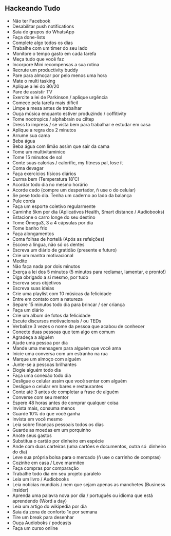 ## Hackeando Tudo

- Não ter Facebook
- Desabilitar push notifications
- Saia de grupos do WhatsApp
- Faça done-lists
- Complete algo todos os dias
- Trabalhe com um timer do seu lado
- Monitore o tempo gasto em cada tarefa
- Meça tudo que você faz
- Incorpore Mini recompensas a sua rotina
- Recrute um productivity buddy
- Pare para almoçar por pelo menos uma hora
- Mate o multi tasking
- Aplique a lei do 80/20
- Pare de assistir TV
- Exercite a lei de Parkinson / aplique urgência
- Comece pela tarefa mais difícil
- Limpe a mesa antes de trabalhar
- Ouça música enquanto estiver produzindo / coffitivity
- Tome nootropics / alphabrain ou ciltep
- Dress to impress / se vista bem para trabalhar e estudar em casa
- Aplique a regra dos 2 minutos
- Arrume sua cama
- Beba água
- Beba água com limão assim que sair da cama
- Tome um multivitaminico
- Tome 15 minutos de sol
- Conte suas calorias / calorific, my fitness pal, lose it
- Coma devagar
- Faça exercícios físicos diários
- Durma bem (Temperatura 18˚C)
- Acordar todo dia no mesmo horário
- Acorde cedo (compre um despertador, ñ use o do celular)
- Se pese todo dia. Tenha um caderno ao lado da balança
- Pule corda
- Faça um esporte coletivo regularmente
- Caminhe 5km por dia (Aplicativos Health, Smart distance / Audiobooks)
- Estacione o carro longe do seu destino
- Tome Ômega3, 3 a 4 cápsulas por dia
- Tome banho frio
- Faça alongamentos
- Coma folhas de hortelã (Após as refeições)
- Escove a língua, não só os dentes
- Escreva um diário de gratidão (presente e futuro)
- Crie um mantra motivacional
- Medite
- Não faça nada por dois minutos
- Exerça a lei dos 5 minutos (5 minutos para reclamar, lamentar, e pronto!)
- Diga obrigado a si mesmo, por tudo
- Escreva seus objetivos
- Escreva suas ideias
- Crie uma playlist com 10 músicas da felicidade
- Entre em contato com a natureza
- Separe 15 minutos todo dia para brincar / ser criança
- Faça um diário
- Crie um album de fotos da felicidade
- Escute discursos motivacionais / ou TEDs
- Verbalize 3 vezes o nome da pessoa que acabou de conhecer
- Conecte duas pessoas que tem algo em comum
- Agradeça a alguém
- Ajude uma pessoa por dia
- Mande uma mensagem para alguém que você ama
- Inicie uma conversa com um estranho na rua
- Marque um almoço com alguém
- Junte-se a pessoas brilhantes
- Elogie alguém todo dia
- Faça uma conexão todo dia
- Desligue o celular assim que você sentar com alguém
- Desligue o celular em bares e restaurantes
- Conte até 3 antes de completar a frase de alguém
- Converse com seu mentor
- Espere 48 horas antes de comprar qualquer coisa
- Invista mais, consuma menos
- Guarde 10% do que você ganha
- Invista em você mesmo
- Leia sobre finanças pessoais todos os dias
- Guarde as moedas em um porquinho
- Anote seus gastos
- Substitua o cartão por dinheiro em espécie
- Ande com duas carteiras (uma cartões e documentos, outra só  dinheiro do dia)
- Leve sua própria bolsa para o mercado (ñ use o carrinho de compras)
- Cozinhe em casa / Leve marmitex
- Faça compras por comparação
- Trabalhe todo dia em seu projeto paralelo
- Leia um livro / Audiobooks
- Leia notícias mundiais / nem que sejam apenas as manchetes (Business insider)
- Aprenda uma palavra nova por dia / português ou idioma que está aprendendo (Word a day)
- Leia um artigo do wikipedia por dia
- Saia da zona de conforto 1x por semana
- Tire um break para desenhar
- Ouça Audioboks / podcasts
- Faça um curso online


